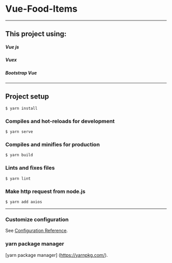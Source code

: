 # Vue-Food-Items
-------------

## This project using:
##### Vue js
##### Vuex
##### Bootstrap Vue



-------------

## Project setup
```
$ yarn install
```

### Compiles and hot-reloads for development
```
$ yarn serve
```

### Compiles and minifies for production
```
$ yarn build
```

### Lints and fixes files
```
$ yarn lint
```

### Make http request from node.js
```
$ yarn add axios
```

-------------------

### Customize configuration
See [Configuration Reference](https://cli.vuejs.org/config/).

### yarn package manager
[yarn package manager] (https://yarnpkg.com/).
